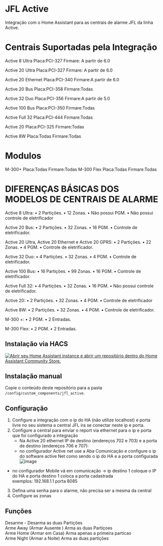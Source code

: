 # JFL Active

Integração com o Home Assistant para as centrais de alarme JFL da linha Active.

# Centrais  Suportadas  pela  Integração 

Active 8 Ultra     Placa:PCI-327  Firmare: A partir de 6.0

Active 20 Ultra    Placa:PCI-327  Firmare: A partir de 6.0

Active 20 Ethernet Placa:PCI-340      Firmare:A partir de 6.0

Active 20 Bus      Placa:PCI-358      Firmare:Todas

Active 32 Duo      Placa:PCI-356      Firmare:A partir de 5.0

Active 100 Bus     Placa:PCI-350      Firmare:Todas

Active Full 32     Placa:PCI-444      Firmare:Todas

Active 20          Placa:PCI-325      Firmare:Todas

Active 8W          Placa:Todas        Firmare:Todas


# Modulos
M-300+            Placa:Todas        Firmare:Todas
M-300 Flex        Placa:Todas        Firmare:Todas

# DIFERENÇAS BÁSICAS DOS MODELOS DE CENTRAIS DE ALARME

 Active 8 Ultra:
• 2 Partições.
• 12 Zonas.
• Não possui PGM.
• Não possui controle de eletrificador

Active 20 Bus:
• 2 Partições.
• 32 Zonas.
• 16 PGM.
• Controle de eletrificador.

Active 20 Ultra, Active 20 Ethernet e Active 20 GPRS:
• 2 Partições.
• 22 Zonas.
• 4 PGM.
• Controle de eletrificador.

Active 32 Duo:
• 4 Partições.
• 32 Zonas.
• 4 PGM.
• Controle de eletrificador.

Active 100 Bus:
• 16 Partições.
• 99 Zonas.
• 16 PGM.
• Controle de eletrificador.

Active Full 32:
• 4 Partições.
• 32 Zonas.
• 16 PGM.
• Não possui controle de eletrificador.

Active 20:
• 2 Partições.
• 32 Zonas.
• 4 PGM.
• Controle de eletrificador

Active 8W:
 • 2 Partições.
 • 32 Zonas.
 • 4 PGM.
 • Controle de eletrificador.

M-300 +:
 • 2 PGM.
 • 2 Entradas.

M-300 Flex:
 • 2 PGM.
 • 2 Entradas.

## Instalação via HACS

[![Abrir seu Home Assistant instance e abrir um repositório dentro do Home Assistant Community Store.](https://my.home-assistant.io/badges/hacs_repository.svg)](https://my.home-assistant.io/redirect/hacs_repository/?owner=fernac03&repository=JFL_ACTIVE&category=integration)

## Instalação manual

Copie o conteúdo deste repositório para a pasta `/config/custom_components/jfl_active`.

## Configuração

1. Configure a integração com o ip do HA (não utilize localhost) e porta livre no seu sistema a  central JFL ira se conectar neste ip e porta.
2. Configure a central para enviar o report via ethernet para o ip e porta que foi configurado a integração
   - Na Active 20 ethernet IP de destino (endereços 702 e 703) e a porta de destino (endereços 706 e 707):
   - no configurador Active net use a Aba Comunicação e configure o ip do software active Net como sendo o ip do HA  e a porta configurada
   ![image](https://github.com/user-attachments/assets/5881fba8-20d9-4a24-982b-9d7662d4b31b)


  - no configurador Mobile vá  em  comunicação -> ip destino 1  coloque o IP do HA e porta destino 1  coloca a porta  cadastrada  
  exemplos: 192.168.1.1  porta 8085

3. Defina uma senha para o alarme, não precisa ser a mesma da central
4. Configure as zonas

## Funções

Desarme  -  Desarma as  duas  Partições<br>
Arme Away (Armar Ausente )  Arma as duas Partiçoes<br>
Arme Home (Armar em Casa)  Arma  apenas a primeira particao<br>
Arme Night (Armar a Noite)  Arma  as duas partições<br>
